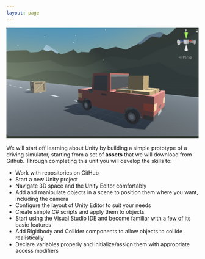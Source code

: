 ```yaml
---
layout: page
---
```


<img class="overview-image" src="assets/images/screen-capture.png">

We will start off learning about Unity by building a simple prototype of a driving simulator, starting from a set of **assets** that we will download from Github. Through completing this unit you will develop the skills to:
* Work with repositories on GitHub
* Start a new Unity project
* Navigate 3D space and the Unity Editor comfortably
* Add and manipulate objects in a scene to position them where you want, including the camera
* Configure the layout of Unity Editor to suit your needs
* Create simple C# scripts and apply them to objects
* Start using the Visual Studio IDE and become familiar with a few of its basic features
* Add Rigidbody and Collider components to allow objects to collide realistically 
* Declare variables properly and initialize/assign them with appropriate access modifiers
